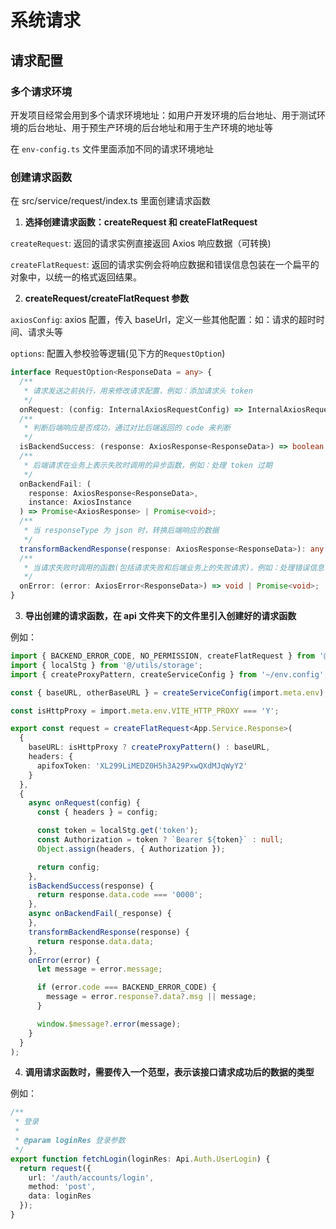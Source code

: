 # 系统请求

## 请求配置

### 多个请求环境

开发项目经常会用到多个请求环境地址：如用户开发环境的后台地址、用于测试环境的后台地址、用于预生产环境的后台地址和用于生产环境的地址等

在 `env-config.ts` 文件里面添加不同的请求环境地址

### 创建请求函数

在 src/service/request/index.ts 里面创建请求函数

1. **选择创建请求函数：createRequest 和 createFlatRequest**

`createRequest`: 返回的请求实例直接返回 Axios 响应数据（可转换)

`createFlatRequest`: 返回的请求实例会将响应数据和错误信息包装在一个扁平的对象中，以统一的格式返回结果。


2. **createRequest/createFlatRequest 参数**

`axiosConfig`: axios 配置，传入 baseUrl，定义一些其他配置：如：请求的超时时间、请求头等

`options`: 配置入参校验等逻辑(见下方的`RequestOption`)

```ts
interface RequestOption<ResponseData = any> {
  /**
   * 请求发送之前执行，用来修改请求配置，例如：添加请求头 token
   */
  onRequest: (config: InternalAxiosRequestConfig) => InternalAxiosRequestConfig | Promise<InternalAxiosRequestConfig>;
  /**
   * 判断后端响应是否成功，通过对比后端返回的 code 来判断
   */
  isBackendSuccess: (response: AxiosResponse<ResponseData>) => boolean;
  /**
   * 后端请求在业务上表示失败时调用的异步函数，例如：处理 token 过期
   */
  onBackendFail: (
    response: AxiosResponse<ResponseData>,
    instance: AxiosInstance
  ) => Promise<AxiosResponse> | Promise<void>;
  /**
   * 当 responseType 为 json 时，转换后端响应的数据
   */
  transformBackendResponse(response: AxiosResponse<ResponseData>): any | Promise<any>;
  /**
   * 当请求失败时调用的函数(包括请求失败和后端业务上的失败请求)，例如：处理错误信息
   */
  onError: (error: AxiosError<ResponseData>) => void | Promise<void>;
}
```

3. **导出创建的请求函数，在 api 文件夹下的文件里引入创建好的请求函数**

例如：

```typescript
import { BACKEND_ERROR_CODE, NO_PERMISSION, createFlatRequest } from '@sa/axios';
import { localStg } from '@/utils/storage';
import { createProxyPattern, createServiceConfig } from '~/env.config';

const { baseURL, otherBaseURL } = createServiceConfig(import.meta.env);

const isHttpProxy = import.meta.env.VITE_HTTP_PROXY === 'Y';

export const request = createFlatRequest<App.Service.Response>(
  {
    baseURL: isHttpProxy ? createProxyPattern() : baseURL,
    headers: {
      apifoxToken: 'XL299LiMEDZ0H5h3A29PxwQXdMJqWyY2'
    }
  },
  {
    async onRequest(config) {
      const { headers } = config;

      const token = localStg.get('token');
      const Authorization = token ? `Bearer ${token}` : null;
      Object.assign(headers, { Authorization });

      return config;
    },
    isBackendSuccess(response) {
      return response.data.code === '0000';
    },
    async onBackendFail(_response) {
    },
    transformBackendResponse(response) {
      return response.data.data;
    },
    onError(error) {
      let message = error.message;

      if (error.code === BACKEND_ERROR_CODE) {
        message = error.response?.data?.msg || message;
      }

      window.$message?.error(message);
    }
  }
);
```

4. **调用请求函数时，需要传入一个范型，表示该接口请求成功后的数据的类型**

例如：

```typescript
/**
 * 登录
 *
 * @param loginRes 登录参数
 */
export function fetchLogin(loginRes: Api.Auth.UserLogin) {
  return request({
    url: '/auth/accounts/login',
    method: 'post',
    data: loginRes
  });
}
```
